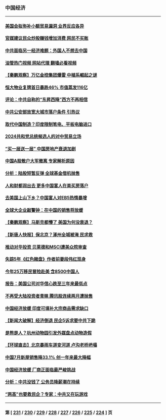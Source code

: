 ### 中国经济
---
#### [美国会拟弥补小额贸易漏洞 业界反应各异](../../pages/ncid283/n14048082.md?08050045) 
#### [官媒建议民众炒股赚钱增加消费 网民不买账](../../pages/ncid283/n14047838.md?08050045) 
#### [中共面临另一经济难题：外国人不想去中国](../../pages/ncid283/n14047477.md?08050045) 
#### [油管热门视频 网站代理 翻墙必看视频](http://138.2.39.72:81/youtube.html?epic-marker?08050045)
#### [【秦鹏观察】万亿金控集团爆雷 中植系崛起之谜](../../pages/ncid283/n14047643.md?08050045) 
#### [恒大物业复牌首日暴跌46% 市值蒸发116亿](../../pages/ncid283/n14047660.md?08050045) 
#### [评论：中共自称的“东昇西降”西方不再相信](../../pages/ncid283/n14047540.md?08050045) 
#### [中共公安部放宽大城市落户条件 引热议](../../pages/ncid283/n14047406.md?08050045) 
#### [取代中国制造？印度限制笔电、平板电脑进口](../../pages/ncid283/n14047416.md?08050045) 
#### [2024共和党总统候选人的对中贸易立场](../../pages/ncid283/n14047364.md?08050045) 
#### [“买一层送一层” 中国房地产衰退加剧](../../pages/ncid283/n14046758.md?08050045) 
#### [中国A股散户大军撤离 专家解析原因](../../pages/ncid283/n14047208.md?08050045) 
#### [分析：陆股短暂反弹 全球基金借机抛售](../../pages/ncid283/n14047171.md?08050045) 
#### [人和财都润出去 更多中国富人在美买房落户](../../pages/ncid283/n14046803.md?08050045) 
#### [去美国上山下乡？中国富人对EB5热情暴增](../../pages/ncid283/n14046750.md?08050045) 
#### [全球大企业敲警钟：在中国的销售将放缓](../../pages/ncid283/n14046449.md?08050045) 
#### [【秦鹏观察】马斯克都懵了 美国为何没衰退？](../../pages/ncid283/n14046109.md?08050045) 
#### [【新唐人快报】保北京？涿州全城被淹 民求救](../../pages/ncid283/n14046016.md?08050045) 
#### [推动对华投资 贝莱德和MSCI遭美众院审查](../../pages/ncid283/n14046038.md?08050045) 
#### [失踪5年《红色赌盘》作者前妻段伟红现身](../../pages/ncid283/n14045971.md?08050045) 
#### [今年25万移民冒险赴美 含8500中国人](../../pages/ncid283/n14045955.md?08050045) 
#### [报告：美国公司对华信心跌至三年来最低点](../../pages/ncid283/n14046008.md?08050045) 
#### [不再受大陆投资者青睐 腾讯股连续两月遭抛售](../../pages/ncid283/n14046009.md?08050045) 
#### [中国经济放缓 印度可填补大宗商品需求缺口](../../pages/ncid283/n14045979.md?08050045) 
#### [【新闻大破解】经济倒退 民企5诉求要中共下跪](../../pages/ncid283/n14045587.md?08050045) 
#### [是熊是人？杭州动物园引发外媒盘点动物造假](../../pages/ncid283/n14045904.md?08050045) 
#### [【环球直击】北京暴雨车道变河道 卢沟老桥坍塌](../../pages/ncid283/n14045364.md?08050045) 
#### [中国7月新屋销售降33.1% 创一年来最大降幅](../../pages/ncid283/n14045702.md?08050045) 
#### [中国经济放缓 厂商正面临最严峻挑战](../../pages/ncid283/n14045628.md?08050045) 
#### [分析：中共没钱了 公务员降薪潮在持续](../../pages/ncid283/n14045386.md?08050045) 
#### [“两高”也要救民企？专家：中共又在玩游戏](../../pages/ncid283/n14045532.md?08050045) 

---
#### 第 [ [231](./231.md?08050045) / [230](./230.md?08050045) / [229](./229.md?08050045) / [228](./228.md?08050045) / [227](./227.md?08050045) / [226](./226.md?08050045) / [225](./225.md?08050045) / [224](./224.md?08050045) ] 页
